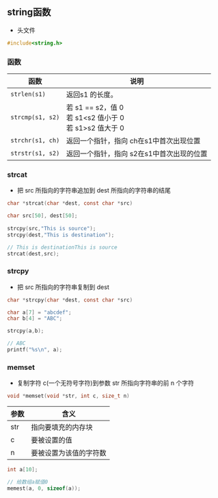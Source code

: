 <!--
 * @Description: 
 * @Version: 1.0
 * @Author: DaLao
 * @Email: dalao_li@163.com
 * @Date: 2021-11-27 20:45:27
 * @LastEditors: DaLao
 * @LastEditTime: 2022-02-20 18:16:13
-->

## string函数

- 头文件

```c
#include<string.h>
```

### 函数

| 函数             | 说明                                                        |
| ---------------- | ----------------------------------------------------------- |
| `strlen(s1)`     | 返回s1 的长度。                                             |
| `strcmp(s1, s2)` | 若 s1 == s2，值 0<br>若 s1<s2 值小于 0<br>若 s1>s2 值大于 0 |
| `strchr(s1, ch)` | 返回一个指针，指向 ch在s1中首次出现位置                     |
| `strstr(s1, s2)` | 返回一个指针，指向 s2在s1中首次出现的位置                   |


### strcat

- 把 src 所指向的字符串追加到 dest 所指向的字符串的结尾

```c
char *strcat(char *dest, const char *src)
```

```c
char src[50], dest[50];
 
strcpy(src,"This is source");
strcpy(dest,"This is destination");

// This is destinationThis is source
strcat(dest,src);
```

### strcpy

-  把 src 所指向的字符串复制到 dest

```c
char *strcpy(char *dest, const char *src)
```

```c
char a[7] = "abcdef";
char b[4] = "ABC";

strcpy(a,b);

// ABC
printf("%s\n", a);
```


### memset

- 复制字符 c(一个无符号字符)到参数 str 所指向字符串的前 n 个字符

```c
void *memset(void *str, int c, size_t n)
```
| 参数 | 含义                   |
| ---- | ---------------------- |
| str  | 指向要填充的内存块     |
| c    | 要被设置的值           |
| n    | 要被设置为该值的字符数 |

```c
int a[10];

// 给数组a赋值0
memest(a, 0, sizeof(a));
```